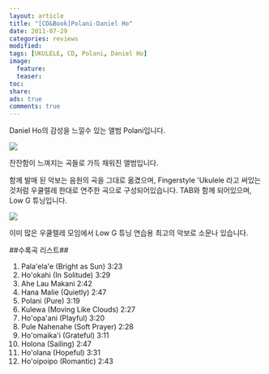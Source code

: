 ```yaml
---
layout: article
title: "[CD&Book]Polani-Daniel Ho"
date: 2011-07-29
categories: reviews
modified: 
tags: [UKULELE, CD, Polani, Daniel Ho]
image:
  feature:
  teaser: 
toc: 
share: 
ads: true
comments: true
---
```

Daniel Ho의 감성을 느낄수 있는 앨범 Polani입니다.

<img src="https://lh3.googleusercontent.com/-2wk0XwnCHao/VkyiWWxRv0I/AAAAAAAAAYM/yO6AzPI0-Tc/s800-Ic42/polani_1.jpg" />

잔잔함이 느껴지는 곡들로 가득 채워진 앨범입니다.

함께 발매 된 악보는 음원의 곡을 그대로 옮겼으며, Fingerstyle 'Ukulele 라고 써있는 것처럼 우쿨렐레 한대로 연주한 곡으로 구성되어있습니다. TAB와 함께 되어있으며, Low G 튜닝입니다.

<img src="https://lh3.googleusercontent.com/-tV0_NekpnYk/VkyiWUU5MKI/AAAAAAAAAYI/V4KzAdSrz8Y/s800-Ic42/polani_2.jpg" />

이미 많은 우쿨렐레 모임에서 Low G 튜닝 연습용 최고의 악보로 소문나 있습니다.

##수록곡 리스트##
1. Pala'ela'e (Bright as Sun) 3:23
2. Ho'okahi (In Solitude) 3:29
3. Ahe Lau Makani 2:42
4. Hana Malie (Quietly) 2:47
5. Polani (Pure) 3:19
6. Kulewa (Moving Like Clouds) 2:27
7. Ho'opa'ani (Playful) 3:20
8. Pule Nahenahe (Soft Prayer) 2:28
9. Ho'omaika'i (Grateful) 3:11
10. Holona (Sailing) 2:47
11. Ho'olana (Hopeful) 3:31
12. Ho'oipoipo (Romantic) 2:43
